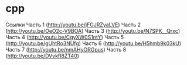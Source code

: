 # cpp
Ссылки
Часть 1 (http://youtu.be/jFGJRZyaLVE)
Часть 2 (http://youtu.be/OeO2c-V9BOA)
Часть 3 (http://youtu.be/N7SPK__Qrxc)
Часть 4 (http://youtu.be/CgyXW0S1ntY)
Часть 5 (http://youtu.be/gUhtRo3NUfg)
Часть 6 (http://youtu.be/H5hmb9k03kU)
Часть 7 (http://youtu.be/nmAHyORGpus)
Часть 8 (http://youtu.be/DVvkfI8ZT40)
